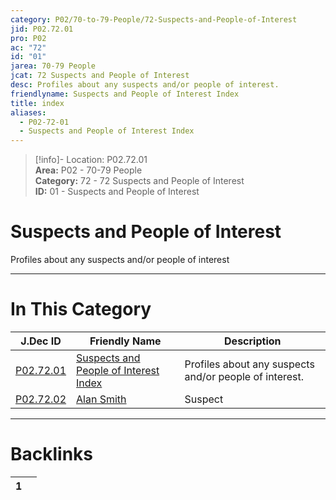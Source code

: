 ```yaml
---  
category: P02/70-to-79-People/72-Suspects-and-People-of-Interest  
jid: P02.72.01  
pro: P02  
ac: "72"  
id: "01"  
jarea: 70-79 People  
jcat: 72 Suspects and People of Interest  
desc: Profiles about any suspects and/or people of interest.  
friendlyname: Suspects and People of Interest Index  
title: index  
aliases:  
  - P02-72-01  
  - Suspects and People of Interest Index  
---  
```

>[!info]- Location: P02.72.01  
>**Area:** P02 - 70-79 People  
>**Category:** 72 - 72 Suspects and People of Interest  
>**ID:** 01 - Suspects and People of Interest  
  
# Suspects and People of Interest  
  
Profiles about any suspects and/or people of interest  
   
  
  
---  
# In This Category  
  
| J.Dec ID                                                                                                          | Friendly Name                                                                                                                         | Description                                            |  
| ----------------------------------------------------------------------------------------------------------------- | ------------------------------------------------------------------------------------------------------------------------------------- | ------------------------------------------------------ |  
| [P02.72.01](index.md)         | [Suspects and People of Interest Index](index.md) | Profiles about any suspects and/or people of interest. |  
| [P02.72.02](./02-Alan-Smith.md) | [Alan Smith](./02-Alan-Smith.md)                    | Suspect                                                |  
  
  
---  
# Backlinks  
<div><table class="dataview table-view-table"><thead class="table-view-thead"><tr class="table-view-tr-header"><th class="table-view-th"><span></span><span class="dataview small-text">1</span></th><th class="table-view-th"><span></span></th></tr></thead><tbody class="table-view-tbody"></tbody></table></div>